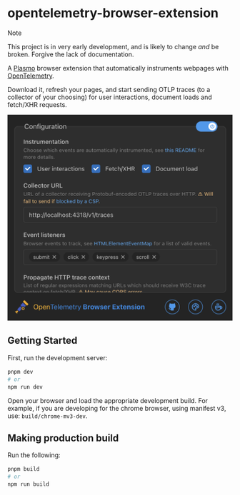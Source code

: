 # opentelemetry-browser-extension

> [!NOTE] 
> This project is in very early development, and is likely to change *and* be broken. Forgive the lack of documentation.

A [Plasmo](https://docs.plasmo.com/) browser extension that automatically instruments webpages with [OpenTelemetry](https://opentelemetry.io/docs/what-is-opentelemetry/).

Download it, refresh your pages, and start sending OTLP traces (to a collector of your choosing) for user interactions, document loads and fetch/XHR requests.

<img src='./assets/store/popup.png' width='524' alt='An example view of the popup UI'/>

## Getting Started

First, run the development server:

```bash
pnpm dev
# or
npm run dev
```

Open your browser and load the appropriate development build. For example, if you are developing for the chrome browser, using manifest v3, use: `build/chrome-mv3-dev`.

## Making production build

Run the following:

```bash
pnpm build
# or
npm run build
```
